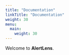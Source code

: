 ```yaml
---
title: "Documentation"
linkTitle: "Documentation"
weight: 30
menu:
  main:
    weight: 30
---
```

Welcome to **AlertLens**.
